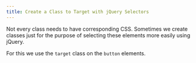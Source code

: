 ```yaml
---
title: Create a Class to Target with jQuery Selectors
---
```

Not every class needs to have corresponding CSS. Sometimes we create classes just for the purpose of selecting these elements more easily using jQuery.

For this we use the `target` class on the `button` elements.
